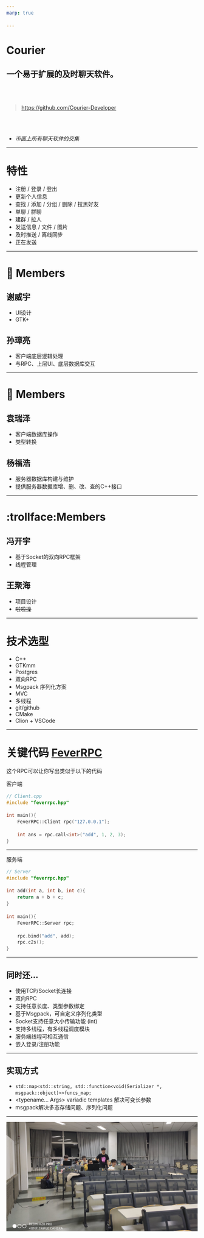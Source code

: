 ```yaml
---
marp: true

---
```


# Courier
## 一个易于扩展的及时聊天软件。

<br />
<br />

> https://github.com/Courier-Developer


<br />
<br />

- *市面上所有聊天软件的交集*

<!--
page_number: true
footer: 第13组   ==   [谢威宇, 孙璋亮, 袁瑞泽, 杨福浩, 冯开宇, 王聚海]
-->

---

# 特性

- 注册 / 登录 / 登出 
- 更新个人信息
- 查找 / 添加 / 分组 / 删除 / 拉黑好友
- 单聊 / 群聊
- 建群 / 拉人
- 发送信息 / 文件 / 图片
- 及时推送 / 离线同步
- 正在发送

---

# :cake: Members
## 谢威宇

- UI设计
- GTK+

## 孙璋亮

- 客户端底层逻辑处理
- 与RPC、上层UI、底层数据库交互

---

# :cake: Members


## 袁瑞泽

- 客户端数据库操作
- 类型转换

## 杨福浩

- 服务器数据库构建与维护
- 提供服务器数据库增、删、改、查的C++接口

---

# :trollface:Members

## 冯开宇

- 基于Socket的双向RPC框架
- 线程管理

## 王聚海

- 项目设计
- ~~啦啦操~~

---

# 技术选型

- C++
- GTKmm
- Postgres
- 双向RPC
- Msgpack 序列化方案
- MVC
- 多线程
- git/github
- CMake
- Clion + VSCode

---

# 关键代码 [FeverRPC](https://github.com/Courier-Developer/feverrpc)

这个RPC可以让你写出类似于以下的代码

客户端
```C++
// Client.cpp
#include "feverrpc.hpp"

int main(){
    FeverRPC::Client rpc("127.0.0.1");

    int ans = rpc.call<int>("add", 1, 2, 3);
}
```

---

服务端
```C++
// Server
#include "feverrpc.hpp"

int add(int a, int b, int c){
    return a + b + c;
}

int main(){
    FeverRPC::Server rpc;

    rpc.bind("add", add);
    rpc.c2s(); 
}
```

---

## 同时还...

- 使用TCP/Socket长连接
- 双向RPC
- 支持任意长度、类型参数绑定
- 基于Msgpack，可自定义序列化类型
- Socket支持任意大小传输功能 (int)
- 支持多线程，有多线程调度模块
- 服务端线程可相互通信
- 嵌入登录/注册功能

---

## 实现方式

- `std::map<std::string, std::function<void(Serializer *, msgpack::object)>>funcs_map;`
- <typename... Args> variadic templates 解决可变长参数
- msgpack解决多态存储问题、序列化问题


---

![img](img.jpg)